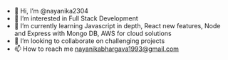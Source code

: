- 👋 Hi, I’m @nayanika2304
- 👀 I’m interested in Full Stack Development
- 🌱 I’m currently learning Javascript in depth, React new features, Node and Express with Mongo DB, AWS for cloud solutions 
- 💞️ I’m looking to collaborate on challenging projects 
- 📫 How to reach me nayanikabhargava1993@gmail.com

<!---
nayanika2304/nayanika2304 is a ✨ special ✨ repository because its `README.md` (this file) appears on your GitHub profile.
You can click the Preview link to take a look at your changes.
--->
